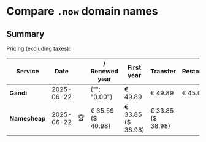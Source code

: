 # Compare `.now` domain names

## Summary

Pricing (excluding taxes):

| Service | Date |  | / Renewed year | First year | Transfer | Restoration |
|--|--|--|--|--|--|--|
| **Gandi** | 2025-06-22 |  | {"": "0.00"} | € 49.89 | € 49.89 | € 45.00 |
| **Namecheap** | 2025-06-22 | 🏆 | € 35.59<br>($ 40.98) | € 33.85<br>($ 38.98) | € 33.85<br>($ 38.98) |  |

